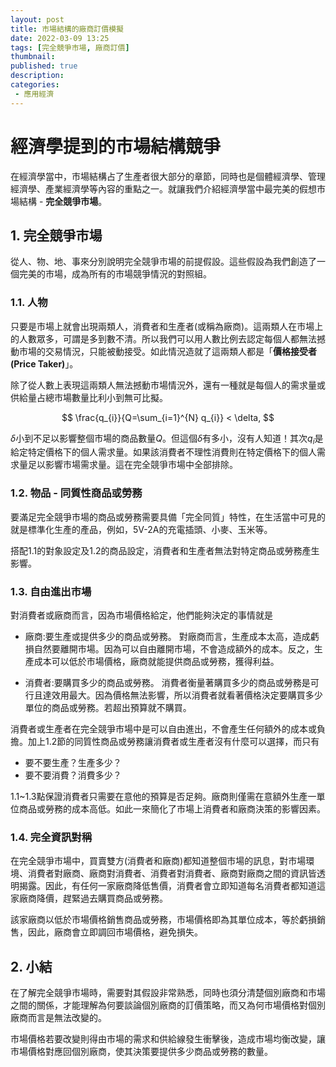 ```yaml
---
layout: post
title: 市場結構的廠商訂價模擬
date: 2022-03-09 13:25
tags: [完全競爭市場, 廠商訂價]
thumbnail: 
published: true
description: 
categories:
 - 應用經濟
---
```




# 經濟學提到的市場結構競爭

在經濟學當中，市場結構占了生產者很大部分的章節，同時也是個體經濟學、管理經濟學、產業經濟學等內容的重點之一。就讓我們介紹經濟學當中最完美的假想市場結構 - **完全競爭市場**。

<script async src="https://telegram.org/js/telegram-widget.js?16" data-telegram-post="econmics/135" data-tme-mode data-width="100%"></script>


## 1. 完全競爭市場

從人、物、地、事來分別說明完全競爭市場的前提假設。這些假設為我們創造了一個完美的市場，成為所有的市場競爭情況的對照組。

### 1.1. 人物

只要是市場上就會出現兩類人，消費者和生產者(或稱為廠商)。這兩類人在市場上的人數眾多，可謂是多到數不清。所以我們可以用人數比例去認定每個人都無法撼動市場的交易情況，只能被動接受。如此情況造就了這兩類人都是「**價格接受者(Price Taker)**」。

除了從人數上表現這兩類人無法撼動市場情況外，還有一種就是每個人的需求量或供給量占總市場數量比利小到無可比擬。

$$
\frac{q_{i}}{Q=\sum_{i=1}^{N} q_{i}} < \delta,
$$

$\delta$小到不足以影響整個市場的商品數量$Q$。但這個$\delta$有多小，沒有人知道！其次$q_{i}$是給定特定價格下的個人需求量。如果該消費者不理性消費則在特定價格下的個人需求量足以影響市場需求量。這在完全競爭市場中全部排除。

### 1.2. 物品 - 同質性商品或勞務

要滿足完全競爭市場的商品或勞務需要具備「完全同質」特性，在生活當中可見的就是標準化生產的產品，例如，5V-2A的充電插頭、小麥、玉米等。

搭配1.1的對象設定及1.2的商品設定，消費者和生產者無法對特定商品或勞務產生影響。

### 1.3. 自由進出市場

對消費者或廠商而言，因為市場價格給定，他們能夠決定的事情就是
- 廠商:要生產或提供多少的商品或勞務。
    對廠商而言，生產成本太高，造成虧損自然要離開市場。因為可以自由離開市場，不會造成額外的成本。反之，生產成本可以低於市場價格，廠商就能提供商品或勞務，獲得利益。

- 消費者:要購買多少的商品或勞務。
    消費者衡量著購買多少的商品或勞務是可行且達效用最大。因為價格無法影響，所以消費者就看著價格決定要購買多少單位的商品或勞務。若超出預算就不購買。

消費者或生產者在完全競爭市場中是可以自由進出，不會產生任何額外的成本或負擔。加上1.2節的同質性商品或勞務讓消費者或生產者沒有什麼可以選擇，而只有

- 要不要生產？生產多少？
- 要不要消費？消費多少？

1.1~1.3點保證消費者只需要在意他的預算是否足夠。廠商則僅需在意額外生產一單位商品或勞務的成本高低。如此一來簡化了市場上消費者和廠商決策的影響因素。

### 1.4. 完全資訊對稱

在完全競爭市場中，買賣雙方(消費者和廠商)都知道整個市場的訊息，對市場環境、消費者對廠商、廠商對消費者、消費者對消費者、廠商對廠商之間的資訊皆透明揭露。因此，有任何一家廠商降低售價，消費者會立即知道每名消費者都知道這家廠商降價，趕緊過去購買商品或勞務。

該家廠商以低於市場價格銷售商品或勞務，市場價格即為其單位成本，等於虧損銷售，因此，廠商會立即調回市場價格，避免損失。

## 2. 小結

在了解完全競爭市場時，需要對其假設非常熟悉，同時也須分清楚個別廠商和市場之間的關係，才能理解為何要談論個別廠商的訂價策略，而又為何市場價格對個別廠商而言是無法改變的。

市場價格若要改變則得由市場的需求和供給線發生衝擊後，造成市場均衡改變，讓市場價格對應回個別廠商，使其決策要提供多少商品或勞務的數量。